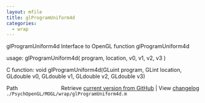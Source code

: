 ```yaml
---
layout: mfile
title: glProgramUniform4d
categories:
  - wrap
---
```


glProgramUniform4d  Interface to OpenGL function glProgramUniform4d

usage:  glProgramUniform4d\( program, location, v0, v1, v2, v3 \)

C function:  void glProgramUniform4d\(GLuint program, GLint location, GLdouble v0, GLdouble v1, GLdouble v2, GLdouble v3\)


<div class="code_header" style="text-align:right;">
  <span style="float:left;">Path&nbsp;&nbsp;</span> <span class="counter">Retrieve <a href=
  "https://raw.github.com/Psychtoolbox-3/Psychtoolbox-3/beta/./PsychOpenGL/MOGL/wrap/glProgramUniform4d.m">current version from GitHub</a> | View <a href=
  "https://github.com/Psychtoolbox-3/Psychtoolbox-3/commits/beta/./PsychOpenGL/MOGL/wrap/glProgramUniform4d.m">changelog</a></span>
</div>
<div class="code">
  <code>./PsychOpenGL/MOGL/wrap/glProgramUniform4d.m</code>
</div>
